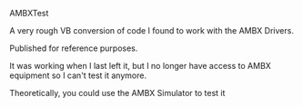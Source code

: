 AMBXTest

A very rough VB conversion of code I found to work with the AMBX Drivers.

Published for reference purposes.

It was working when I last left it, but I no longer have access to AMBX 
equipment so I can't test it anymore.

Theoretically, you could use the AMBX Simulator to test it


